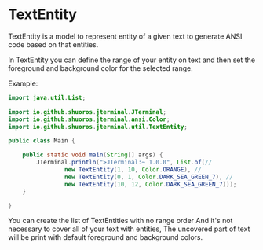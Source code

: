 # TextEntity

TextEntity is a model to represent entity of a given text to generate ANSI code based on that entities.

In TextEntity you can define the range of your entity on text and then set the foreground and background color for the selected range.

Example:

```java
import java.util.List;

import io.github.shuoros.jterminal.JTerminal;
import io.github.shuoros.jterminal.ansi.Color;
import io.github.shuoros.jterminal.util.TextEntity;

public class Main {

	public static void main(String[] args) {
		JTerminal.println(">JTerminal:~ 1.0.0", List.of(//
				new TextEntity(1, 10, Color.ORANGE), //
				new TextEntity(0, 1, Color.DARK_SEA_GREEN_7), //
				new TextEntity(10, 12, Color.DARK_SEA_GREEN_7)));
	}

}
```

You can create the list of TextEntities with no range order And it's not necessary to cover all of your text with entities, The uncovered part of text will be print with default foreground and background colors. 